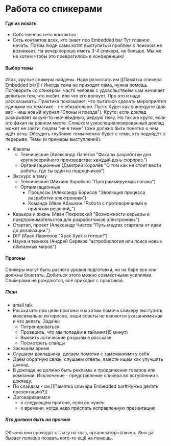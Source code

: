 # Работа со спикерами

#### Где их искать
- Собственная сеть контактов
- Сеть контактов всех, кто знает про Embedded bar
Тут главное начать. Потом люди сами хотят выступить и проблем с поиском не возникает. 
На вечер хорошо иметь 3-4 спикера, не больше. 
Мы же не хотим чтобы это превратилось в конференцию!

#### Выбор темы
Итак, крутые спикеры найдены. 
Надо разослать им [[Памятка спикера Embedded bar]] /
Иногда тема не приходит сама, нужна помощь. 
Поговорить со спикером, часто человек с удовольствием сам начинает делиться тем, что любит, или что его волнует. 
Про это и надо рассказывать.
Практика показывает, что пытаться сделать мероприятия едиными по тематике - не обязательно. 
Пусть будет как в анекдоте (для вас - наш новый журнал "Слоны и поезда"). 
Круто, если доклад раскрывает какую-то неочевидную, редкую тему.
Но так же круто, если это факап на ровном месте. 
Слишком узкоспециализированный доклад может не зайти, людям "не в теме" тоже должно быть понятно о чём идёт речь. Обсудить глубокие темы можно будет с теми, кто подойдёт в перерыве. 
Темы (и примеры выступлений):

- Факапы
	- Технические (Александр Лапетов "Факапы разработки для крупносерийного производства: каждый день сюрприз.")
	- Организационные (Дмитрий Королёв "О том как не стоит вести работы, где ты один из подрядчиков")
- Экскурс в тему
	- Технические (Михаил Коробков "Программируемая логика")
	- Организационные 
		- Процессы (Александр Борисов "Эволюция процесса разработки электроники")
		- Команда (Иван Абашкин "Работа с противоречиями в принятии решений_")
- Карьера и жизнь (Иван Покровский "Возможности карьеры и предпринимательства для разработчиков электроники.")
- Стартап, проект (Александр Чистов "Путь медтех стартапа от идеи до реализации.")
- DIY (Иван Ларионов "Xyak Xyak и готово!")
- Наука и техника (Андрей Серяков "астробиология или поиск новых обитаемых миров")


#### Прогоны

Спикеры могут быть разного уровня подготовки, но на баре все они должны блистать. 
Добиться этого можно совместными усилиями. 
Спикерами не рождаются, всё приходит с практикой.

##### План

- small talk
- Рассказать про цели прогона: мы хотим помочь спикеру выступить максимально интересно, наши советы не являются указаниями как и что делать. Задачи:
	- Потренироваться
	- Проверить, что мы попадём в тайминг(15 минут)
	- Выявить логические разрывы в рассказе
	- Посмотреть слайды
- Засекаем время
- Слушаем докладчика, делаем пометки с замечаниями у себя
- Даём обратную связь, слушаем ответы, вместе ищем как улучшить доклад.
- В докладе не должно быть рекламы и продвижения товаров или компании. 
Исключение - представление спикера во вступлении к докладу.
- По слайдам - см.[[Памятка спикера Embedded bar#Нужно делать презентацию?]]
- Договариваемся
	- о следующем прогоне, если он нужен
	- о времени, когда надо прислать исправленную презентацию

##### Кто должен быть на прогоне

Обычно они проходят с глазу на глаз, организатор+спикер. 
Иногда бывает полезно позвать кого-то ещё на помощь.